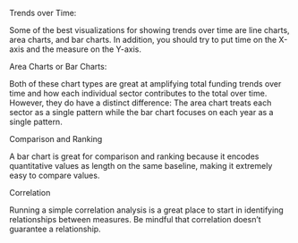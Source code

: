 Trends over Time:

Some of the best visualizations for showing trends over time are line charts, area charts, and bar charts. In addition,
you should try to put time on the X-axis and the measure on the Y-axis.


 Area Charts or Bar Charts: 
 
 
 Both of these chart types are great at amplifying total funding 
trends over time and how each individual sector contributes to the total over time.
However, they do have a distinct difference: The area chart treats each sector as
a single pattern while the bar chart focuses on each year as a single pattern. 


Comparison and Ranking

A bar chart is great for comparison and ranking because it encodes
quantitative values as length on the same baseline, making it extremely easy to
compare values. 


Correlation

Running a simple correlation analysis is a great place to start in identifying relationships
between measures. Be mindful that correlation doesn’t guarantee a relationship.
